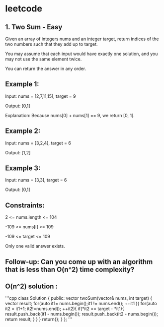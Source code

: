 # leetcode

## 1. Two Sum - Easy
Given an array of integers nums and an integer target, return indices of the two numbers such that they add up to target.

You may assume that each input would have exactly one solution, and you may not use the same element twice.

You can return the answer in any order.

## Example 1:
Input: nums = [2,7,11,15], target = 9

Output: [0,1]

Explanation: Because nums[0] + nums[1] == 9, we return [0, 1].

## Example 2:
Input: nums = [3,2,4], target = 6

Output: [1,2]

## Example 3:
Input: nums = [3,3], target = 6

Output: [0,1]

## Constraints:
2 <= nums.length <= 104

-109 <= nums[i] <= 109

-109 <= target <= 109

Only one valid answer exists.

## Follow-up: Can you come up with an algorithm that is less than O(n^2) time complexity?

## O(n^2) solution :
'''cpp
class Solution {
public:
    vector<int> twoSum(vector<int>& nums, int target) {
        vector<int> result;
        for(auto it1= nums.begin();it1 != nums.end(); ++it1 ){
            for(auto it2 = it1+1; it2!=nums.end(); ++it2){
                if(*it2 == target - *it1){
                    result.push_back(it1 - nums.begin());
                    result.push_back(it2 - nums.begin());
                    return result;
                }
            }
        }
        return{};
    }
};
'''
